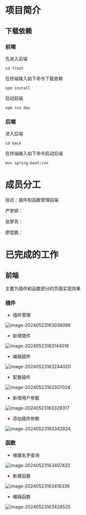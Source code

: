 # 项目简介

## 下载依赖

### 前端

先进入前端

```
cd front
```

在终端输入如下命令下载依赖

```
npm install
```

启动前端

```
npm run dev
```

### 后端

进入后端
```
cd back
```
在终端输入如下命令启动后端
```
mvn spring-boot:run
```

# 成员分工

徐迟：插件和函数管理前端

严梦婷：

张梦芮：

廖锟鹏：

# 已完成的工作

## 前端

主要为插件和函数部分的页面实现效果

### 插件

- 插件管理                

![image-20240523163036098](assets/image-20240523163036098.png)

- 新增插件

![image-20240523163144016](assets/image-20240523163144016.png)

-  编辑插件

![image-20240523163244020](assets/image-20240523163244020.png)

- 配置插件

![image-20240523163307024](assets/image-20240523163307024.png)

- 新增用户参数

![image-20240523163328317](assets/image-20240523163328317.png)

- 添加插件参数

![image-20240523163342824](assets/image-20240523163342824.png)

### 函数

- 根据名字查询

![image-20240523163407422](assets/image-20240523163407422.png)

- 新建函数

![image-20240523163416336](assets/image-20240523163416336.png)

- 编辑函数

![image-20240523163426525](assets/image-20240523163426525.png)
